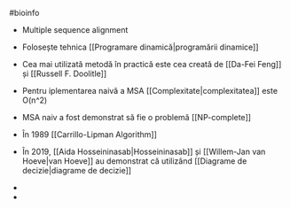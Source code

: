 #bioinfo
- Multiple sequence alignment
- Folosește tehnica [[Programare dinamică|programării dinamice]]
- Cea mai utilizată metodă în practică este cea creată de [[Da-Fei Feng]] și [[Russell F. Doolitle]]
- Pentru iplementarea naivă a MSA  [[Complexitate|complexitatea]] este O(n^2)
- MSA naiv a fost demonstrat să fie o problemă [[NP-complete]]
- În 1989 [[Carrillo-Lipman Algorithm]]
- În 2019, [[Aida Hosseininasab|Hosseininasab]] și [[Willem-Jan van Hoeve|van Hoeve]] au demonstrat că utilizând [[Diagrame de decizie|diagrame de decizie]]
- 

- 